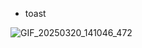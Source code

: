 - toast 

![GIF_20250320_141046_472](https://github.com/user-attachments/assets/4f7ec46a-43aa-4f90-a857-df3d9a731001)
